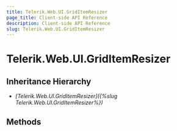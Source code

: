 ```yaml
---
title: Telerik.Web.UI.GridItemResizer
page_title: Client-side API Reference
description: Client-side API Reference
slug: Telerik.Web.UI.GridItemResizer
---
```


# Telerik.Web.UI.GridItemResizer  

## Inheritance Hierarchy

* *[Telerik.Web.UI.GridItemResizer]({%slug Telerik.Web.UI.GridItemResizer%})*

## Methods


